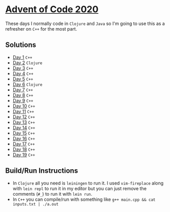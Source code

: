 # [Advent of Code 2020](https://adventofcode.com/2020)

These days I normally code in `Clojure` and `Java` so I'm going to use this as a refresher on `C++` for the most part.

## Solutions

- [Day 1](01) `C++`  
- [Day 2](02) `Clojure`  
- [Day 3](03) `C++`  
- [Day 4](04) `C++`  
- [Day 5](05) `C++`  
- [Day 6](06) `Clojure`  
- [Day 7](07) `C++`  
- [Day 8](08) `C++`  
- [Day 9](09) `C++`  
- [Day 10](10) `C++`  
- [Day 11](11) `C++`  
- [Day 12](12) `C++`  
- [Day 13](13) `C++`  
- [Day 14](14) `C++`  
- [Day 15](15) `C++`  
- [Day 16](16) `C++`  
- [Day 17](17) `C++`  
- [Day 18](18) `C++`  
- [Day 19](19) `C++`  

## Build/Run Instructions

- In `Clojure` all you need is `leiningen` to run it. I used `vim-fireplace` along with `lein repl` to run it in my editor but you can just remove the comments (`#_`) to run it with `lein run`.
- In `C++` you can compile/run with something like `g++ main.cpp && cat inputs.txt | ./a.out`

